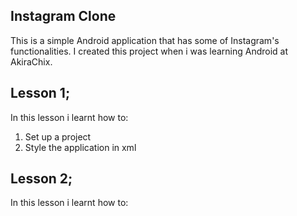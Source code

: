 Instagram Clone
-----------------
This is a simple Android application that has some of Instagram's functionalities.
I created this project when i was learning Android at AkiraChix.

## Lesson 1;
In this lesson i learnt how to:
1. Set up a project
2. Style the application in xml

## Lesson 2;
In this lesson i learnt how to:


